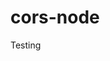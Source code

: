 # cors-node
Testing



































































































































































